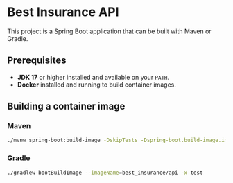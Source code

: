 # Best Insurance API

This project is a Spring Boot application that can be built with Maven or Gradle.

## Prerequisites

- **JDK 17** or higher installed and available on your `PATH`.
- **Docker** installed and running to build container images.

## Building a container image

### Maven

```bash
./mvnw spring-boot:build-image -DskipTests -Dspring-boot.build-image.imageName=best_insurance/api
```

### Gradle

```bash
./gradlew bootBuildImage --imageName=best_insurance/api -x test
```

